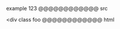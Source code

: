 example 123
@@@@@@@@@@@@ src
<div class
foo
@@@@@@@@@@@@ xml
<?xml version="1.0" encoding="UTF-8"?>
<!DOCTYPE document SYSTEM "CommonMark.dtd">
<document xmlns="http://commonmark.org/xml/1.0">
  <html_block>&lt;div class
foo
</html_block>
</document>
@@@@@@@@@@@@ html
<div class
foo
@@@@@@@@@@@@
